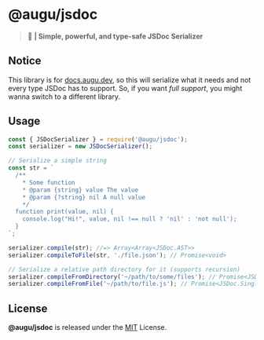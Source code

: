 # @augu/jsdoc
> :rose: **| Simple, powerful, and type-safe JSDoc Serializer**

## Notice
This library is for [docs.augu.dev](https://github.com/auguwu/docs), so this will serialize what it needs and not every type JSDoc has to support. So, if you want *full support*, you might wanna switch to a different library.

## Usage
```js
const { JSDocSerializer } = require('@augu/jsdoc');
const serializer = new JSDocSerializer();

// Serialize a simple string
const str = `
  /**
    * Some function
    * @param {string} value The value
    * @param {?string} nil A null value
    */
  function print(value, nil) {
    console.log("Hi!", value, nil !== null ? 'nil' : 'not null');
  }
`;

serializer.compile(str); //=> Array<Array<JSDoc.AST>>
serializer.compileToFile(str, './file.json'); // Promise<void>

// Serialize a relative path directory for it (supports recursion)
serializer.compileFromDirectory('~/path/to/some/files'); // Promise<JSDoc.FileAST>
serializer.compileFromFile('~/path/to/file.js'); // Promise<JSDoc.SingleFileAST>
```

## License
**@augu/jsdoc** is released under the [MIT](/LICENSE) License.
